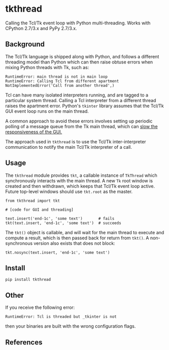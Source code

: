 # tkthread

Calling the Tcl/Tk event loop with Python multi-threading.
Works with CPython 2.7/3.x and PyPy 2.7/3.x.


## Background

The Tcl/Tk language is shipped along with Python, and follows a
different threading model than Python which can then
raise obtuse errors when mixing Python threads with Tk, such as:

    RuntimeError: main thread is not in main loop
    RuntimeError: Calling Tcl from different apartment
    NotImplementedError('Call from another thread',)

Tcl can have many isolated interpreters running, and are
tagged to a particular system thread. Calling a Tcl interpreter
from a different thread raises the apartment error.
Python's `tkinter` library assumes that the Tcl/Tk GUI event loop
runs on the main thread.

A common approach to avoid these errors involves setting up 
periodic polling of a message queue from the Tk main thread, which
can [slow the responsiveness of the GUI.][1] 

The approach used in `tkthread` is to use the Tcl/Tk inter-interpreter 
communication to notify the main Tcl/Tk interpreter of a call.

## Usage

The `tkthread` module provides `tkt`, a callable instance of
`TkThread` which synchronously interacts with the main thread.
A new `Tk` root window is created and then withdrawn, which keeps
that Tcl/Tk event loop active. Future top-level windows should
use `tkt.root` as the master.

    from tkthread import tkt

    # [code for GUI and threading]

    text.insert('end-1c', 'some text')       # fails
    tkt(text.insert, 'end-1c', 'some text')  # succeeds

The `tkt()` object is callable, and will wait for the main thread
to execute and compute a result, which is then passed back for
return from `tkt()`. A non-synchronous version also exists that
does not block:

    tkt.nosync(text.insert, 'end-1c', 'some text')

## Install

    pip install tkthread

## Other

If you receive the following error:

    RuntimeError: Tcl is threaded but _tkinter is not

then your binaries are built with the wrong configuration flags.

## References

[1]: https://www.oreilly.com/library/view/python-cookbook/0596001673/ch09s07.html


